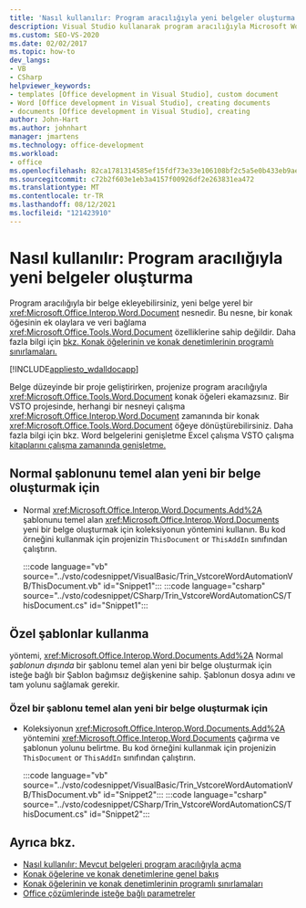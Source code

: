 ```yaml
---
title: 'Nasıl kullanılır: Program aracılığıyla yeni belgeler oluşturma'
description: Visual Studio kullanarak program aracılığıyla Microsoft Word belge oluşturma hakkında Visual Studio.
ms.custom: SEO-VS-2020
ms.date: 02/02/2017
ms.topic: how-to
dev_langs:
- VB
- CSharp
helpviewer_keywords:
- templates [Office development in Visual Studio], custom document
- Word [Office development in Visual Studio], creating documents
- documents [Office development in Visual Studio], creating
author: John-Hart
ms.author: johnhart
manager: jmartens
ms.technology: office-development
ms.workload:
- office
ms.openlocfilehash: 82ca1781314585ef15fdf73e33e106108bf2c5a5e0b433eb9ae94adfa9025a2a
ms.sourcegitcommit: c72b2f603e1eb3a4157f00926df2e263831ea472
ms.translationtype: MT
ms.contentlocale: tr-TR
ms.lasthandoff: 08/12/2021
ms.locfileid: "121423910"
---
```

# <a name="how-to-programmatically-create-new-documents"></a>Nasıl kullanılır: Program aracılığıyla yeni belgeler oluşturma
  Program aracılığıyla bir belge ekleyebilirsiniz, yeni belge yerel bir <xref:Microsoft.Office.Interop.Word.Document> nesnedir. Bu nesne, bir konak öğesinin ek olaylara ve veri bağlama <xref:Microsoft.Office.Tools.Word.Document> özelliklerine sahip değildir. Daha fazla bilgi için [bkz. Konak öğelerinin ve konak denetimlerinin programlı sınırlamaları.](../vsto/programmatic-limitations-of-host-items-and-host-controls.md)

 [!INCLUDE[appliesto_wdalldocapp](../vsto/includes/appliesto-wdalldocapp-md.md)]

 Belge düzeyinde bir proje geliştirirken, projenize program aracılığıyla <xref:Microsoft.Office.Tools.Word.Document> konak öğeleri ekamazsınız. Bir VSTO projesinde, herhangi bir nesneyi çalışma <xref:Microsoft.Office.Interop.Word.Document> zamanında bir konak <xref:Microsoft.Office.Tools.Word.Document> öğeye dönüştürebilirsiniz. Daha fazla bilgi için bkz. Word belgelerini genişletme Excel çalışma VSTO çalışma [kitaplarını çalışma zamanında genişletme.](../vsto/extending-word-documents-and-excel-workbooks-in-vsto-add-ins-at-run-time.md)

## <a name="to-create-a-new-document-based-on-the-normal-template"></a>Normal şablonunu temel alan yeni bir belge oluşturmak için

- Normal <xref:Microsoft.Office.Interop.Word.Documents.Add%2A> şablonunu temel alan <xref:Microsoft.Office.Interop.Word.Documents> yeni bir belge oluşturmak için koleksiyonun yöntemini kullanın. Bu kod örneğini kullanmak için projenizin `ThisDocument` or `ThisAddIn` sınıfından çalıştırın.

     :::code language="vb" source="../vsto/codesnippet/VisualBasic/Trin_VstcoreWordAutomationVB/ThisDocument.vb" id="Snippet1":::
     :::code language="csharp" source="../vsto/codesnippet/CSharp/Trin_VstcoreWordAutomationCS/ThisDocument.cs" id="Snippet1":::

## <a name="use-custom-templates"></a>Özel şablonlar kullanma
 yöntemi, <xref:Microsoft.Office.Interop.Word.Documents.Add%2A> Normal *şablonun dışında* bir şablonu temel alan yeni bir belge oluşturmak için isteğe bağlı bir Şablon bağımsız değişkenine sahip. Şablonun dosya adını ve tam yolunu sağlamak gerekir.

### <a name="to-create-a-new-document-based-on-a-custom-template"></a>Özel bir şablonu temel alan yeni bir belge oluşturmak için

- Koleksiyonun <xref:Microsoft.Office.Interop.Word.Documents.Add%2A> yöntemini <xref:Microsoft.Office.Interop.Word.Documents> çağırma ve şablonun yolunu belirtme. Bu kod örneğini kullanmak için projenizin `ThisDocument` or `ThisAddIn` sınıfından çalıştırın.

     :::code language="vb" source="../vsto/codesnippet/VisualBasic/Trin_VstcoreWordAutomationVB/ThisDocument.vb" id="Snippet2":::
     :::code language="csharp" source="../vsto/codesnippet/CSharp/Trin_VstcoreWordAutomationCS/ThisDocument.cs" id="Snippet2":::

## <a name="see-also"></a>Ayrıca bkz.
- [Nasıl kullanılır: Mevcut belgeleri program aracılığıyla açma](../vsto/how-to-programmatically-open-existing-documents.md)
- [Konak öğelerine ve konak denetimlerine genel bakış](../vsto/host-items-and-host-controls-overview.md)
- [Konak öğelerinin ve konak denetimlerinin programlı sınırlamaları](../vsto/programmatic-limitations-of-host-items-and-host-controls.md)
- [Office çözümlerinde isteğe bağlı parametreler](../vsto/optional-parameters-in-office-solutions.md)

